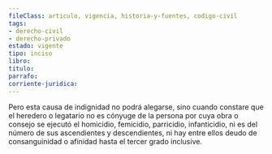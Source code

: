 ```yaml
---
fileClass: articulo, vigencia, historia-y-fuentes, codigo-civil
tags:
- derecho-civil
- derecho-privado
estado: vigente
tipo: inciso
libro:
titulo:
parrafo:
corriente-juridica:
---
```

Pero esta causa de indignidad no podrá alegarse, sino cuando constare que el heredero o legatario no es cónyuge de la persona por cuya obra o consejo se ejecutó el homicidio, femicidio, parricidio, infanticidio, ni es del número de sus ascendientes y descendientes, ni hay entre ellos deudo de consanguinidad o afinidad hasta el tercer grado inclusive.